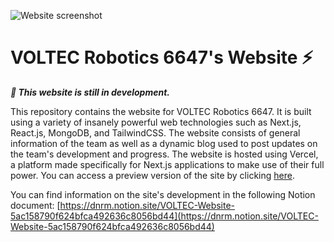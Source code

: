![Website screenshot](https://medina.dev/_next/image?url=%2Fvoltec.medina.dev.png&w=3840&q=75)

# VOLTEC Robotics 6647's Website ⚡️

***🚨 This website is still in development.***

This repository contains the website for VOLTEC Robotics 6647. It is built using a variety of insanely powerful web technologies such as Next.js, React.js, MongoDB, and TailwindCSS. The website consists of general information of the team as well as a dynamic blog used to post updates on the team's development and progress. The website is hosted using Vercel, a platform made specifically for Next.js applications to make use of their full power. You can access a preview version of the site by clicking [here](https://voltec.medina.dev).

You can find information on the site's development in the following Notion document: [https://dnrm.notion.site/VOLTEC-Website-5ac158790f624bfca492636c8056bd44](https://dnrm.notion.site/VOLTEC-Website-5ac158790f624bfca492636c8056bd44)